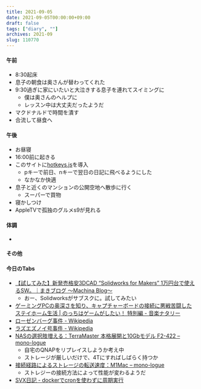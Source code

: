 ```yaml
---
title: 2021-09-05
date: 2021-09-05T00:00:00+09:00
draft: false
tags: ["diary", ""]
archives: 2021-09
slug: 110770
---
```

#### 午前
- 8:30起床
- 息子の朝食は奥さんが替わってくれた
- 9:30過ぎに家にいたいと大泣きする息子を連れてスイミングに
  - 僕は奥さんのヘルプに
  - レッスン中は大丈夫だったようだ
- マクドナルドで時間を潰す
- 合流して昼食へ
#### 午後
- お昼寝
- 16:00前に起きる
- このサイトに[hotkeys.js](https://github.com/jaywcjlove/hotkeys)を導入
  - pキーで前日、nキーで翌日の日記に飛べるようにした
  - なかなか快適
- 息子と近くのマンションの公開空地へ散歩に行く
  - スーパーで買物
- 寝かしつけ
- AppleTVで孤独のグルメs9が見れる
#### 体調
- 
#### その他
#### 今日のTabs
- [【試してみた】新発売格安3DCAD “Solidworks for Makers” 1万円台で使えるSW。｜まきブログ ～Machina Blog～](https://makkiblog.com/3ds_solidworks/)
  - おー、Solidworksがサブスクに。試してみたい
- [ゲーミングPCの奥深さを知り、キャプチャーボードの接続に悪戦苦闘したステイホーム生活 | のっちはゲームがしたい！ 特別編 - 音楽ナタリー](https://natalie.mu/music/column/393403)
- [ローゼンバーグ事件 - Wikipedia](https://ja.wikipedia.org/wiki/%E3%83%AD%E3%83%BC%E3%82%BC%E3%83%B3%E3%83%90%E3%83%BC%E3%82%B0%E4%BA%8B%E4%BB%B6)
- [ラズエズノイ号事件 - Wikipedia](https://ja.wikipedia.org/wiki/%E3%83%A9%E3%82%BA%E3%82%A8%E3%82%BA%E3%83%8E%E3%82%A4%E5%8F%B7%E4%BA%8B%E4%BB%B6)
- [NASの選択肢増える：TerraMaster 本格展開と10Gbモデル F2-422 – mono-logue](https://mono-logue.studio/34264)
  - 自宅のQNAPをリプレイスしようか考え中
  - ストレージが厳しいだけで、4Tにすればしばらく持つか
- [接続経路によるストレージの転送速度：M1Mac – mono-logue](https://mono-logue.studio/20841)
  - ストレジーの接続方法によって性能が変わるようだ
- [SVX日記 - dockerでcronを使わずに周期実行](http://www.itline.jp/~svx/diary/?date=20210812)
